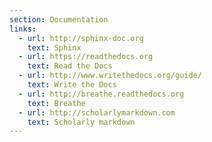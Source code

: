 ```yaml
---
section: Documentation
links:
  - url: http://sphinx-doc.org
    text: Sphinx
  - url: https://readthedocs.org
    text: Read the Docs
  - url: http://www.writethedocs.org/guide/
    text: Write the Docs
  - url: http://breathe.readthedocs.org
    text: Breathe
  - url: http://scholarlymarkdown.com
    text: Scholarly markdown
---
```

